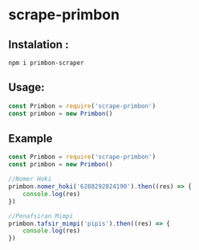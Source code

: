 # scrape-primbon

## Instalation :
```
npm i primbon-scraper
```

## Usage:
```js
const Primbon = require('scrape-primbon')
const primbon = new Primbon()
```

## Example
```js
const Primbon = require('scrape-primbon')
const primbon = new Primbon()

//Nomer Hoki
primbon.nomer_hoki('6288292024190').then((res) => {
    console.log(res)
})

//Penafsiran Mimpi
primbon.tafsir_mimpi('pipis').then((res) => {
    console.log(res)
})

```
